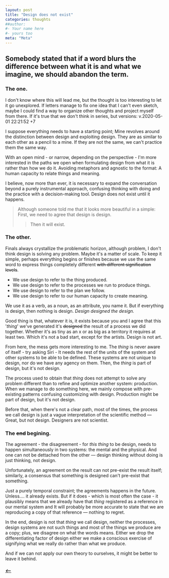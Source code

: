 ```yaml
---
layout: post
title: "Design does not exist"
categories: thoughts
##author:
#- Your name here
#- yours too
meta: "Meta"
---
```


## Somebody stated that if a word blurs the difference between what it is and what we imagine, we should abandon the term.

### The one.
I don't know where this will lead me, but the thought is too interesting to let it go unexplored. If letters manage to fix one idea that I can't even sketch, maybe I could find a way to organize other thoughts and project myself from there. If it's true that we don't think in series, but versions: v.2020-05-01 22:21:52 +7

I suppose everything needs to have a starting point; Mine revolves around the distinction between design and exploiting design. They are as similar to each other as a pencil to a mine. If they are not the same, we can't practice them the same way.

With an open mind - or narrow, depending on the perspective - I'm more interested in the paths we open when formulating design from what it is rather than how we do it. Avoiding metaphors and agnostic to the format: A human capacity to relate things and meaning.

I believe, now more than ever, it is necessary to expand the conversation beyond a purely instrumental approach, confusing thinking with doing and the practice with a decision-making tool. Design does not exist until it happens. 

> Although someone told me that it looks more beautiful in a simple: First, we need to agree that design is design.  
>> Then it will exist.



### The other.
Finals always crystallize the problematic horizon, although problem, I don't think design is solving any problem. Maybe it's a matter of scale. 
To keep it simple, perhaps everything begins or finishes because we use the same word to express things completely different ~~with different signification levels~~.

- We use design to refer to the thing produced.  
- We use design to refer to the processes we run to produce things.
- We use design to refer to the plan we follow. 
- We use design to refer to our human capacity to create meaning.


We use it as a verb, as a noun, as an attribute, you name it. But if everything is design, then nothing is design. 
_Design designed the design._

Good thing is that, whatever it is, it exists because you and I agree that this '_thing_' we've generated it's ~~designed~~ the result of a process we did together. Whether it's as tiny as an x or as big as a territory it requires at least two. Which it's not a bad start, except for the artists. Design is not art. 

From here, the mess gets more interesting to me. The _thing_ is never aware of itself - try asking Siri  - It needs the rest of the units of the system and other systems to be able to be defined. These systems are not unique to design, nor do we have any agency on them. Then, the _thing_ is part of design, but it's not design. 

The process used to obtain that _thing_ does not attempt to solve any problem different than to refine and optimize another system: production. When we manage to do something here, we mainly compose with pre-existing patterns confusing customizing with design. Production might be part of design, but it's not design. 

Before that, when there's not a clear path, most of the times, the process we call design is just a vague interpretation of the scientific method — Great, but not design. Designers are not scientist.

### The ~~end~~ begining.
The agreement - the disagreement - for _this thing_ to be design, needs to happen simultaneously in two systems: the mental and the physical. And one can not be dettached from the other — design thinking without doing is just thinking, not design.

Unfortunately, an agreement on the result can not pre-exist the result itself; similarly, a consensus that something is designed can't pre-exist that something.

Just a purely temporal constraint; the agreements happens in the future. Unless....  it already exists. But if it does - which is most often the case - it plausibly means that we already have that _thing_ registered as a reference in our mental system and It will probably be more accurate to state that we are reproducing a copy of that reference — nothing to regret. 

In the end, design is not that _thing_ we call design, neither the processes, design systems are not such things and most of the things we produce are a copy; plus, we disagree on what the words means. Either we drop the differentiating factor of design either we make a conscious exercise of signifying what we really do rather than what we produce. 

And if we can not apply our own theory to ourselves, it might be better to leave it behind.


##### [⟵](/../../incomplete/index.html)
